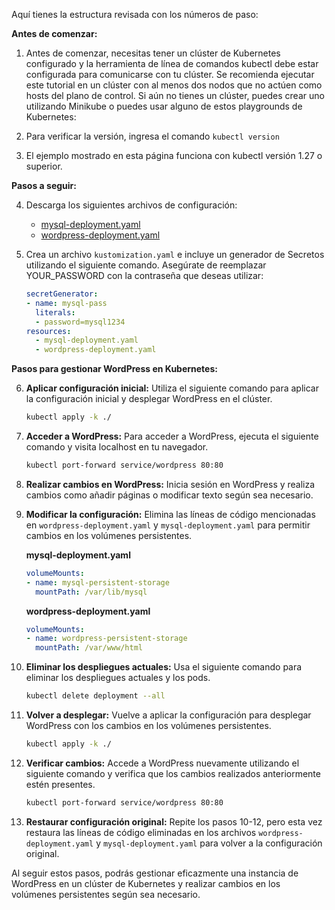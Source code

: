 Aquí tienes la estructura revisada con los números de paso:

**Antes de comenzar:**

1. Antes de comenzar, necesitas tener un clúster de Kubernetes configurado y la herramienta de línea de comandos kubectl debe estar configurada para comunicarse con tu clúster. Se recomienda ejecutar este tutorial en un clúster con al menos dos nodos que no actúen como hosts del plano de control. Si aún no tienes un clúster, puedes crear uno utilizando Minikube o puedes usar alguno de estos playgrounds de Kubernetes:

2. Para verificar la versión, ingresa el comando `kubectl version`

3. El ejemplo mostrado en esta página funciona con kubectl versión 1.27 o superior.

**Pasos a seguir:**

4. Descarga los siguientes archivos de configuración:

   - [mysql-deployment.yaml](link)
   - [wordpress-deployment.yaml](link)

5. Crea un archivo `kustomization.yaml` e incluye un generador de Secretos utilizando el siguiente comando. Asegúrate de reemplazar YOUR_PASSWORD con la contraseña que deseas utilizar:

    ```yaml
    secretGenerator:
    - name: mysql-pass
      literals:
      - password=mysql1234
    resources:
      - mysql-deployment.yaml
      - wordpress-deployment.yaml
    ```

**Pasos para gestionar WordPress en Kubernetes:**

6. **Aplicar configuración inicial:**
   Utiliza el siguiente comando para aplicar la configuración inicial y desplegar WordPress en el clúster.

   ```bash
   kubectl apply -k ./
   ```

7. **Acceder a WordPress:**
   Para acceder a WordPress, ejecuta el siguiente comando y visita localhost en tu navegador.

   ```bash
   kubectl port-forward service/wordpress 80:80
   ```

8. **Realizar cambios en WordPress:**
   Inicia sesión en WordPress y realiza cambios como añadir páginas o modificar texto según sea necesario.

9. **Modificar la configuración:**
   Elimina las líneas de código mencionadas en `wordpress-deployment.yaml` y `mysql-deployment.yaml` para permitir cambios en los volúmenes persistentes.

   **mysql-deployment.yaml**
   ```yaml
   volumeMounts:
   - name: mysql-persistent-storage
     mountPath: /var/lib/mysql
   ```

   **wordpress-deployment.yaml**
   ```yaml
   volumeMounts:
   - name: wordpress-persistent-storage
     mountPath: /var/www/html
   ```

10. **Eliminar los despliegues actuales:**
    Usa el siguiente comando para eliminar los despliegues actuales y los pods.

    ```bash
    kubectl delete deployment --all
    ```

11. **Volver a desplegar:**
    Vuelve a aplicar la configuración para desplegar WordPress con los cambios en los volúmenes persistentes.

    ```bash
    kubectl apply -k ./
    ```

12. **Verificar cambios:**
    Accede a WordPress nuevamente utilizando el siguiente comando y verifica que los cambios realizados anteriormente estén presentes.

    ```bash
    kubectl port-forward service/wordpress 80:80
    ```

13. **Restaurar configuración original:**
    Repite los pasos 10-12, pero esta vez restaura las líneas de código eliminadas en los archivos `wordpress-deployment.yaml` y `mysql-deployment.yaml` para volver a la configuración original.

Al seguir estos pasos, podrás gestionar eficazmente una instancia de WordPress en un clúster de Kubernetes y realizar cambios en los volúmenes persistentes según sea necesario.
